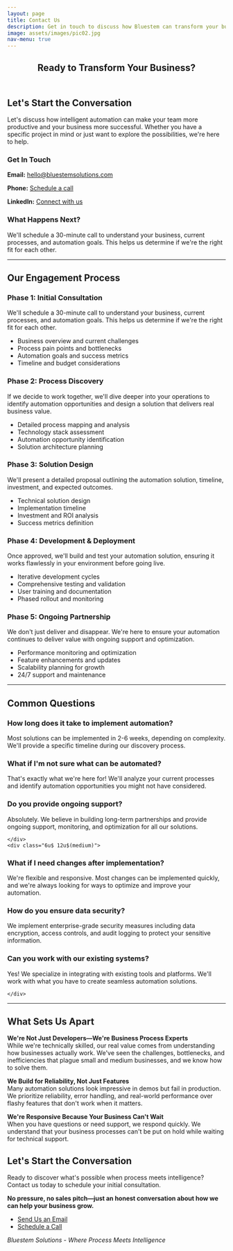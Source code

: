 ```yaml
---
layout: page
title: Contact Us
description: Get in touch to discuss how Bluestem can transform your business processes
image: assets/images/pic02.jpg
nav-menu: true
---
```


<!-- Main -->
<div id="main" class="alt">

<!-- One -->
<section id="one">
	<div class="inner">
		<header class="major">
			<h1>Ready to Transform Your Business?</h1>
		</header>

<!-- Content -->
<h2 id="content">Let's Start the Conversation</h2>
<p>Let's discuss how intelligent automation can make your team more productive and your business more successful. Whether you have a specific project in mind or just want to explore the possibilities, we're here to help.</p>

<div class="row">
	<div class="6u 12u$(small)">
		<h3>Get In Touch</h3>
		<p><strong>Email:</strong> <a href="mailto:hello@bluestemsolutions.com">hello@bluestemsolutions.com</a></p>
		<p><strong>Phone:</strong> <a href="tel:+1-555-0123">Schedule a call</a></p>
		<p><strong>LinkedIn:</strong> <a href="https://linkedin.com/company/bluestem-solutions">Connect with us</a></p>
	</div>
	<div class="6u$ 12u$(small)">
		<h3>What Happens Next?</h3>
		<p>We'll schedule a 30-minute call to understand your business, current processes, and automation goals. This helps us determine if we're the right fit for each other.</p>
	</div>
</div>

<hr class="major" />

<!-- Our Process -->
<h2 id="process">Our Engagement Process</h2>
<div class="row">
	<div class="6u 12u$(small)">
		<h3>Phase 1: Initial Consultation</h3>
		<p>We'll schedule a 30-minute call to understand your business, current processes, and automation goals. This helps us determine if we're the right fit for each other.</p>
		<ul>
			<li>Business overview and current challenges</li>
			<li>Process pain points and bottlenecks</li>
			<li>Automation goals and success metrics</li>
			<li>Timeline and budget considerations</li>
		</ul>
	</div>
	<div class="6u$ 12u$(small)">
		<h3>Phase 2: Process Discovery</h3>
		<p>If we decide to work together, we'll dive deeper into your operations to identify automation opportunities and design a solution that delivers real business value.</p>
		<ul>
			<li>Detailed process mapping and analysis</li>
			<li>Technology stack assessment</li>
			<li>Automation opportunity identification</li>
			<li>Solution architecture planning</li>
		</ul>
	</div>
	<!-- Break -->
	<div class="4u 12u$(medium)">
		<h3>Phase 3: Solution Design</h3>
		<p>We'll present a detailed proposal outlining the automation solution, timeline, investment, and expected outcomes.</p>
		<ul>
			<li>Technical solution design</li>
			<li>Implementation timeline</li>
			<li>Investment and ROI analysis</li>
			<li>Success metrics definition</li>
		</ul>
	</div>
	<div class="4u 12u$(medium)">
		<h3>Phase 4: Development & Deployment</h3>
		<p>Once approved, we'll build and test your automation solution, ensuring it works flawlessly in your environment before going live.</p>
		<ul>
			<li>Iterative development cycles</li>
			<li>Comprehensive testing and validation</li>
			<li>User training and documentation</li>
			<li>Phased rollout and monitoring</li>
		</ul>
	</div>
	<div class="4u$ 12u$(medium)">
		<h3>Phase 5: Ongoing Partnership</h3>
		<p>We don't just deliver and disappear. We're here to ensure your automation continues to deliver value with ongoing support and optimization.</p>
		<ul>
			<li>Performance monitoring and optimization</li>
			<li>Feature enhancements and updates</li>
			<li>Scalability planning for growth</li>
			<li>24/7 support and maintenance</li>
		</ul>
	</div>
</div>

<hr class="major" />

<!-- Common Questions -->
<h2 id="faq">Common Questions</h2>
<div class="row 200%">
	<div class="6u 12u$(medium)">

<h3>How long does it take to implement automation?</h3>
<p>Most solutions can be implemented in 2-6 weeks, depending on complexity. We'll provide a specific timeline during our discovery process.</p>

<h3>What if I'm not sure what can be automated?</h3>
<p>That's exactly what we're here for! We'll analyze your current processes and identify automation opportunities you might not have considered.</p>

<h3>Do you provide ongoing support?</h3>
<p>Absolutely. We believe in building long-term partnerships and provide ongoing support, monitoring, and optimization for all our solutions.</p>

	</div>
	<div class="6u$ 12u$(medium)">

<h3>What if I need changes after implementation?</h3>
<p>We're flexible and responsive. Most changes can be implemented quickly, and we're always looking for ways to optimize and improve your automation.</p>

<h3>How do you ensure data security?</h3>
<p>We implement enterprise-grade security measures including data encryption, access controls, and audit logging to protect your sensitive information.</p>

<h3>Can you work with our existing systems?</h3>
<p>Yes! We specialize in integrating with existing tools and platforms. We'll work with what you have to create seamless automation solutions.</p>

	</div>
</div>

<hr class="major" />

<!-- What Sets Us Apart -->
<h2 id="differentiation">What Sets Us Apart</h2>

<div class="box">
	<p><strong>We're Not Just Developers—We're Business Process Experts</strong><br/>
	While we're technically skilled, our real value comes from understanding how businesses actually work. We've seen the challenges, bottlenecks, and inefficiencies that plague small and medium businesses, and we know how to solve them.</p>
</div>

<div class="box">
	<p><strong>We Build for Reliability, Not Just Features</strong><br/>
	Many automation solutions look impressive in demos but fail in production. We prioritize reliability, error handling, and real-world performance over flashy features that don't work when it matters.</p>
</div>

<div class="box">
	<p><strong>We're Responsive Because Your Business Can't Wait</strong><br/>
	When you have questions or need support, we respond quickly. We understand that your business processes can't be put on hold while waiting for technical support.</p>
</div>

<!-- Ready to Get Started -->
<h2 id="get-started">Let's Start the Conversation</h2>
<p>Ready to discover what's possible when process meets intelligence? Contact us today to schedule your initial consultation.</p>

<div class="box">
	<p><strong>No pressure, no sales pitch—just an honest conversation about how we can help your business grow.</strong></p>
</div>

<ul class="actions">
	<li><a href="mailto:hello@bluestemsolutions.com" class="button special">Send Us an Email</a></li>
	<li><a href="tel:+1-555-0123" class="button">Schedule a Call</a></li>
</ul>

<p><em>Bluestem Solutions - Where Process Meets Intelligence</em></p>

</div>
</section>

</div>
